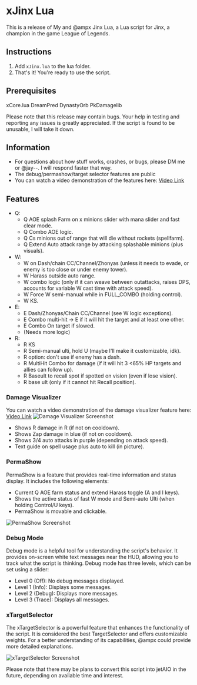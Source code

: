 # xJinx Lua

This is a release of My and @ampx Jinx Lua, a Lua script for Jinx, a champion in the game League of Legends.

## Instructions
1. Add `xJinx.lua` to the lua folder.
2. That's it! You're ready to use the script.

## Prerequisites
xCore.lua
DreamPred
DynastyOrb
PkDamagelib

Please note that this release may contain bugs. Your help in testing and reporting any issues is greatly appreciated. If the script is found to be unusable, I will take it down.

## Information
- For questions about how stuff works, crashes, or bugs, please DM me or @jay--. I will respond faster that way.
- The debug/permashow/target selector features are public
- You can watch a video demonstration of the features here: [Video Link](https://i.gyazo.com/aeaedbb9b749ccc5ef28f6d7d1cad780.mp4)

## Features
- Q:
  - Q AOE splash Farm on x minions slider with mana slider and fast clear mode.
  - Q Combo AOE logic.
  - Q Cs minions out of range that will die without rockets (spellfarm).
  - Q Extend Auto attack range by attacking splashable minions (plus visuals).
- W:
  - W on Dash/chain CC/Channel/Zhonyas (unless it needs to evade, or enemy is too close or under enemy tower).
  - W Harass outside auto range.
  - W combo logic (only if it can weave between outattacks, raises DPS, accounts for variable W cast time with attack speed).
  - W Force W semi-manual while in FULL_COMBO (holding control).
  - W KS.
- E:
  - E Dash/Zhonyas/Chain CC/Channel (see W logic exceptions).
  - E Combo multi-hit -> E if it will hit the target and at least one other.
  - E Combo On target if slowed.
  - (Needs more logic)
- R:
  - R KS
  - R Semi-manual ulti, hold U (maybe I'll make it customizable, idk).
  - R option: don't use if enemy has a dash.
  - R MultiHit Combo for damage (if it will hit 3 <65% HP targets and allies can follow up).
  - R Baseult to recall spot if spotted on vision (even if lose vision).
  - R base ult (only if it cannot hit Recall position).

### Damage Visualizer
You can watch a video demonstration of the damage visualizer feature here: [Video Link](https://i.gyazo.com/2ad6840dbcdce81dffb02179eaac1448.mp4)
![Damage Visualizer Screenshot](https://i.gyazo.com/6bc3943b850be7f750b30e96e89d1a74.png)
- Shows R damage in R (if not on cooldown).
- Shows Zap damage in blue (if not on cooldown).
- Shows 3/4 auto attacks in purple (depending on attack speed).
- Text guide on spell usage plus auto to kill (in picture).

### PermaShow
PermaShow is a feature that provides real-time information and status display. It includes the following elements:
- Current Q AOE farm status and extend Harass toggle (A and I keys).
- Shows the active status of fast W mode and Semi-auto Ulti (when holding Control/U keys).
- PermaShow is movable and clickable.

![PermaShow Screenshot](https://i.gyazo.com/92280596846556807abee0259493dede.png)

### Debug Mode
Debug mode is a helpful tool for understanding the script's behavior. It provides on-screen white text messages near the HUD, allowing you to track what the script is thinking. Debug mode has three levels, which can be set using a slider:
- Level 0 (Off): No debug messages displayed.
- Level 1 (Info): Displays some messages.
- Level 2 (Debug): Displays more messages.
- Level 3 (Trace): Displays all messages.

### xTargetSelector
The xTargetSelector is a powerful feature that enhances the functionality of the script. It is considered the best TargetSelector and offers customizable weights. For a better understanding of its capabilities, @ampx could provide more detailed explanations.

![xTargetSelector Screenshot](https://i.gyazo.com/23a4d377ecbc0f551109cdb27f2c7467.png)

Please note that there may be plans to convert this script into jetAIO in the future, depending on available time and interest.

